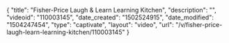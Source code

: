 {
    "title": "Fisher-Price Laugh &amp; Learn Learning Kitchen",
    "description": "",
    "videoid": "110003145",
    "date_created": "1502524915",
    "date_modified": "1504247454",
    "type": "captivate",
    "layout": "video",
    "url": "\/v\/fisher-price-laugh-learn-learning-kitchen\/110003145"
}